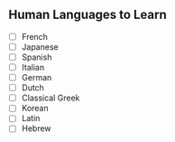 ## Human Languages to Learn

- [ ] French
- [ ] Japanese
- [ ] Spanish
- [ ] Italian
- [ ] German
- [ ] Dutch
- [ ] Classical Greek
- [ ] Korean
- [ ] Latin
- [ ] Hebrew
